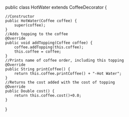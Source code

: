 public class HotWater extends CoffeeDecorator {

    //Constructor
    public HotWater(Coffee coffee) {
        super(coffee);
    }
    //Adds topping to the coffee
    @Override
    public void addTopping(Coffee coffee) {
        coffee.addTopping(this.coffee);
        this.coffee = coffee;
    }
    //Prints name of coffee order, including this topping
    @Override
    public String printCoffee() {
        return this.coffee.printCoffee() + "-Hot Water";
    }
    //Returns the cost added with the cost of topping
    @Override
    public Double cost() {
        return this.coffee.cost()+0.0;
    }
}

